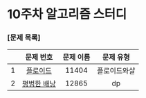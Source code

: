 # 10주차 알고리즘 스터디
### [문제 목록]
| |문제 번호|문제 이름|문제 유형|
|:---:|:---:|:---:|:---:| 
|1|[플로이드](https://www.acmicpc.net/problem/11404)|11404|플로이드와샬| 
|2|[평범한 배낭](https://www.acmicpc.net/problem/12865)|12865|dp| 
